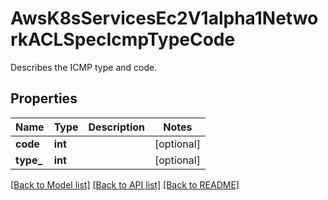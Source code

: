 # AwsK8sServicesEc2V1alpha1NetworkACLSpecIcmpTypeCode

Describes the ICMP type and code.
## Properties
Name | Type | Description | Notes
------------ | ------------- | ------------- | -------------
**code** | **int** |  | [optional] 
**type_** | **int** |  | [optional] 

[[Back to Model list]](../README.md#documentation-for-models) [[Back to API list]](../README.md#documentation-for-api-endpoints) [[Back to README]](../README.md)


